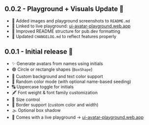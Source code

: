 ## 0.0.2 - Playground + Visuals Update 🚀

- 📸 Added images and playground screenshots to `README.md`
- 🧪 Linked to live playground: [ui-avatar-playground.web.app](https://ui-avatar-playground.web.app)
- 🧼 Improved README structure for pub.dev formatting
- 📄 Updated `CHANGELOG.md` to reflect features properly


## 0.0.1 - Initial release 🎉

- ✨ Generate avatars from names using initials
- 🟢 Circle or rectangle shapes (`BoxShape`)
- 🎨 Custom background and text color support
- 🎲 Random color mode (with optional name-based seeding)
- 🔠 Uppercase toggle for initials
- 🖋 Font weight & font family customization
- 📏 Size control
- 🧱 Border support (custom color and width)
- 🌫 Optional box shadow
- 🧪 Comes with a live playground → [ui-avatar-playground.web.app](https://ui-avatar-playground.web.app)

